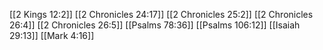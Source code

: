 [[2 Kings 12:2]]
[[2 Chronicles 24:17]]
[[2 Chronicles 25:2]]
[[2 Chronicles 26:4]]
[[2 Chronicles 26:5]]
[[Psalms 78:36]]
[[Psalms 106:12]]
[[Isaiah 29:13]]
[[Mark 4:16]]
